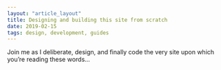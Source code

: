 ```yaml
---
layout: "article_layout"
title: Designing and building this site from scratch
date: 2019-02-15
tags: design, development, guides
---
```


<p>Join me as I deliberate, design, and finally code the very site upon which you’re reading these words...</p>
